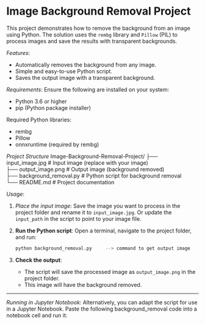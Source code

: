 # **Image Background Removal Project**
This project demonstrates how to remove the background from an image using Python. The solution uses the `rembg` library and `Pillow` (PIL) to process images and save the results with transparent backgrounds.

*Features*: 
- Automatically removes the background from any image.
- Simple and easy-to-use Python script.
- Saves the output image with a transparent background.

*Requirements*: 
Ensure the following are installed on your system:
- Python 3.6 or higher
- pip (Python package installer)
  
Required Python libraries:
- rembg
- Pillow
- onnxruntime (required by rembg)
  

*Project Structure*
Image-Background-Removal-Project/
├── input_image.jpg          # Input image (replace with your image)                                                                                                
├── output_image.png         # Output image (background removed)                                                                                                    
├── background_removal.py    # Python script for background removal                                                                                                 
└── README.md                # Project documentation                                                                                                                

*Usage*: 
1. *Place the input image*:
    Save the image you want to process in the project folder and rename it to `input_image.jpg`. 
    Or update the `input_path` in the script to point to your image file.

2. **Run the Python script**:
   Open a terminal, navigate to the project folder, and run:
   ```bash
   python background_removal.py     --> command to get output image

3. **Check the output**:
   - The script will save the processed image as `output_image.png` in the project folder.
   - This image will have the background removed.
-----------------------------------------------------------

 *Running in Jupyter Notebook*: 
Alternatively, you can adapt the script for use in a Jupyter Notebook. Paste the following background_removal code into a notebook cell and run it:

